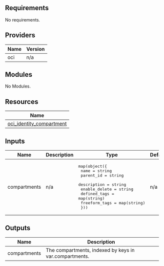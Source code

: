 ## Requirements

No requirements.

## Providers

| Name | Version |
|------|---------|
| oci | n/a |

## Modules

No Modules.

## Resources

| Name |
|------|
| [oci_identity_compartment](https://registry.terraform.io/providers/hashicorp/oci/latest/docs/resources/identity_compartment) |

## Inputs

| Name | Description | Type | Default | Required |
|------|-------------|------|---------|:--------:|
| compartments | n/a | <pre>map(object({<br>    name          = string<br>    parent_id     = string<br>    description   = string<br>    enable_delete = string<br>    defined_tags  = map(string)<br>    freeform_tags = map(string)<br>  }))</pre> | n/a | yes |

## Outputs

| Name | Description |
|------|-------------|
| compartments | The compartments, indexed by keys in var.compartments. |
